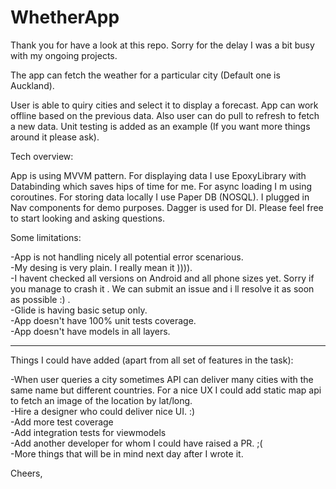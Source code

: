 # WhetherApp

Thank you for have a look at this repo. Sorry for the delay I was a bit busy with my ongoing projects.

The app can fetch the weather for a particular city (Default one is Auckland).

User is able to quiry cities and select it to display a forecast. App can work offline based on the previous data. Also user can do pull to refresh to fetch a new data. Unit testing is added as an example (If you want more things around it please ask). 

Tech overview:

App is using MVVM pattern. For displaying data I use EpoxyLibrary with Databinding which saves hips of time for me. For async loading I m using coroutines. For storing data locally I use Paper DB (NOSQL). I plugged in Nav components for demo purposes. Dagger is used for DI. Please feel free to start looking and asking questions. 

Some limitations:

-App is not handling nicely all potential error scenarious.  
-My desing is very plain. I really mean it )))).  
-I havent checked all versions on Android and all phone sizes yet. Sorry if you manage to crash it . We can submit an issue and i ll resolve it as soon as possible :) .  
-Glide is having basic setup only.  
-App doesn't have 100% unit tests coverage.  
-App doesn't have models in all layers.

---------- 

Things I could have added (apart from all set of features in the task):

-When user queries a city sometimes API can deliver many cities with the same name but different countries. For a nice UX I could add static map api to fetch an image of the location by lat/long.  
-Hire a designer who could deliver nice UI. :)  
-Add more test coverage  
-Add integration tests for viewmodels  
-Add another developer for whom I could have raised a PR. ;(  
-More things that will be in mind next day after I wrote it.  

Cheers,


